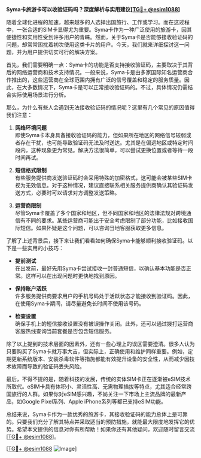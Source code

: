 **Syma卡旅游卡可以收验证码吗？深度解析与实用建议[[TG💪+ @esim1088](https://t.me/s/esim1088)]**

随着全球化进程的加速，越来越多的人选择出国旅行、工作或学习。而在这过程中，一张合适的SIM卡显得尤为重要。Syma卡作为一种广泛使用的旅游卡，因其便捷性和实用性受到许多用户的青睐。然而，关于Syma卡是否能够接收验证码的问题，却常常困扰着初次使用这类卡片的用户。今天，我们就来详细探讨这一问题，并为用户提供切实可行的解决方案。

首先，我们需要明确一点：Syma卡的功能是否支持接收验证码，主要取决于其背后的网络运营商和技术支持情况。一般来说，Syma卡是由多家国际知名运营商合作推出的，这些运营商在全球范围内拥有广泛的信号覆盖和稳定的服务质量。因此，在大多数情况下，Syma卡是可以正常接收验证码的。不过，具体情况仍需结合实际使用场景进行分析。

那么，为什么有些人会遇到无法接收验证码的情况呢？这里有几个常见的原因值得我们注意：

1. **网络环境问题**  
   即使Syma卡本身具备接收验证码的能力，但如果所在地区的网络信号较弱或者存在干扰，也可能导致验证码无法及时送达。尤其是在偏远地区或特定时间段内，这种现象更为常见。解决方法很简单，可以尝试更换位置或者等待一段时间再试。

2. **短信格式限制**  
   有些服务提供商发送验证码时会采用特殊的加密格式，这可能会被某些SIM卡视为无效信息。对于这种情况，建议直接联系相关服务提供商确认其验证码发送方式，必要时可以请求对方调整发送策略。

3. **运营商限制**  
   尽管Syma卡覆盖了多个国家和地区，但不同国家和地区的法律法规对跨境通信有不同的要求。某些运营商可能出于安全考虑限制了部分功能，比如接收国际短信。如果怀疑是这个问题，可以咨询当地客服获取更多信息。

了解了上述背景后，接下来让我们看看如何确保Syma卡能够顺利接收验证码。以下是一些实用的小技巧：

- **提前测试**  
  在出发前，最好先用Syma卡尝试接收一封普通短信，以确认基本功能是否正常。这样可以在出现问题时更快地找到原因。

- **保持账户活跃**  
  许多服务提供商要求用户的手机号码处于活跃状态才能接收到验证码。因此，在使用Syma卡期间，请尽量避免长时间不使用该号码。

- **检查设置**  
  确保手机上的短信接收设置没有被误操作关闭。此外，还可以通过拨打运营商客服热线查询当前套餐是否包含短信服务。

除了以上提到的技术层面的因素外，还有一些心理上的误区需要澄清。很多人认为只要购买了Syma卡就万事大吉，但实际上，正确使用和维护同样重要。例如，定期更新系统版本、安装杀毒软件等措施都能有效提升设备的安全性，从而减少因技术故障而导致的验证码丢失风险。

最后，不得不提的是，随着科技的发展，传统的实体SIM卡正在逐渐被eSIM技术所取代。eSIM卡具有体积小、灵活性高、无需物理插拔等特点，尤其适合经常跨国旅行的人群。如果你对eSIM感兴趣，不妨关注一下市场上主流品牌的最新产品，如Google Pixel系列、Apple iPhone系列等都已支持eSIM功能。

总结来说，Syma卡作为一款优秀的旅游卡，其接收验证码的能力总体上是可靠的。只要我们充分了解其特点并采取适当的预防措施，就能最大限度地发挥它的优势。希望本文提供的信息对你有所帮助！如果你还有其他疑问，欢迎随时留言交流[[TG💪+ @esim1088](https://t.me/s/esim1088)]。

[[TG💪+ @esim1088](https://t.me/s/esim1088) ![Image](https://i.postimg.cc/4NQfJmqS/Snipaste-2025-05-13-00-14-12.png)]